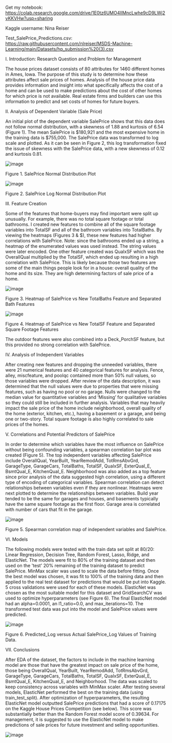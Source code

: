 Get my notebook: https://colab.research.google.com/drive/1E0tz6UMO4IlMncLwhe9cD9LWj2vKKVHw?usp=sharing

Kaggle username: Nina Reiser

Test_SalePrice_Predictions.csv: https://raw.githubusercontent.com/nlreiser/MSDS-Machine-Learning/main/Datasets/hp_submission%20(3).csv


I.	Introduction: Research Question and Problem for Management

The house prices dataset consists of 80 attributes for 1460 different homes in Ames, Iowa. The purpose of this study is to determine how these attributes affect sale prices of homes. Analysis of the house price data provides information and insight into what specifically affects the cost of a home and can be used to make predictions about the cost of other homes for which price is not available. Real estate firms and builders can use this information to predict and set costs of homes for future buyers.  


II.	Analysis of Dependent Variable (Sale Price)

An initial plot of the dependent variable SalePrice shows that this data does not follow normal distribution, with a skewness of 1.88 and kurtosis of 6.54 (Figure 1). The mean SalePrice is $180,921 and the most expensive home in the training data is $755,000. The SalePrice data was transformed to log scale and plotted. As it can be seen in Figure 2, this log transformation fixed the issue of skewness with the SalePrice data, with a new skewness of 0.12 and kurtosis 0.81. 
                       
![image](https://user-images.githubusercontent.com/97359451/149686692-b8764eee-1309-4d73-8603-bc2ed09d3acb.png)

Figure 1. SalePrice Normal Distribution Plot		      

            
![image](https://user-images.githubusercontent.com/97359451/149686774-2a3cf6f7-f34a-4777-9ec6-ee66488e4fb3.png)

Figure 2. SalePrice Log Normal Distribution Plot


III. Feature Creation

Some of the features that home-buyers may find important were split up unusually. For example, there was no total square footage or total bathrooms. I created new features to combine all of the square footage variables into TotalSF and all of the bathroom variables into TotalBaths. By viewing the heatmaps (Figures 3 & $), these new features had higher correlations with SalePrice. Note: since the bathrooms ended up a string, a heatmap of the enumerated values was used instead. The string values were later encoded. One other feature created was QualxSF which was the OverallQual multiplied by the TotalSF, which ended up resulting in a high correlation with SalePrice. This is likely because those two features are some of the main things people look for in a house: overall quality of the home and its size. They are high determining factors of sale price of a home.

![image](https://user-images.githubusercontent.com/97359451/149687290-4d16fa10-eb6a-4040-bb57-098643e5664a.png)

Figure 3. Heatmap of SalePrice vs New TotalBaths Feature and Separated Bath Features

![image](https://user-images.githubusercontent.com/97359451/149687314-b3cec591-0306-42f2-b5a7-614c6c688d29.png)

Figure 4. Heatmap of SalePrice vs New TotalSF Feature and Separated Square Footage Features

The outdoor features were also combined into a Deck_PorchSF feature, but this provided no strong correlation with SalePrice.


IV.	Analysis of Independent Variables 

After creating new features and dropping the unneeded variables, there were 21 numerical features and 40 categorical features for analysis. Fence, alley, miscfeature, and poolqc contained more than 50% null values, so those variables were dropped. After review of the data description, it was determined that the null values were due to properties that were missing features, such as having no pool or no garage. Nulls were changed to the median value for quantitative variables and ‘Missing’ for qualitative variables so they could still be included in further analysis. Variables that may heavily impact the sale price of the home include neighborhood, overall quality of the home (exterior, kitchen, etc.), having a basement or a garage, and being one or two-story. Total square footage is also highly correlated to sale prices of the homes. 


V.	Correlations and Potential Predictors of SalePrice

In order to determine which variables have the most influence on SalePrice without being confounding variables, a spearman correlation bar plot was created (Figure 5). The top independent variables affecting SalePrice include OverallQual, YearBuilt, YearRemodAdd, TotRmsAbvGrd, GarageType, GarageCars,
TotalBaths, TotalSF, QualxSF, ExterQual_E, BsmtQual_E, KitchenQual_E. Neighborhood was also added as a top feature since prior analysis of the data suggested high correlation, using a different type of encoding of categorical variables. Spearman correlation can detect relationships between variables even if they are nonlinear. Heatmaps were next plotted to determine the relationships between variables. Build year tended to be the same for garages and houses, and basements typically have the same square footage as the first floor. Garage area is correlated with number of cars that fit in the garage. 

![image](https://user-images.githubusercontent.com/97359451/150704932-736a0540-7a45-4c17-beaa-109576e67d02.png)

Figure 5. Spearman correlation map of independent variables and SalePrice.


VI. Models

The following models were tested with the train data set split at 80/20: Linear Regression, Decision Tree, Random Forest, Lasso, Ridge, and ElasticNet. The models were fit to 80% of the training dataset and then used on the 'test' 20% remaining of the training dataset to predict SalePrice. MinMax scaler was used to scale the data before fitting. Once the best model was chosen, it was fit to 100% of the training data and then applied to the real test dataset for predictions that would be put into Kaggle. 5 cross validations were used for each of these models. ElasticNet was chosen as the most suitable model for this dataset and GridSearchCV was used to optimize hyperparameters (see Figure 6). The final ElasticNet model had an alpha=0.0001, an l1_ratio=0.0, and max_iterations=10. The transformed test data was put into the model and SalePrice values were predicted.


![image](https://user-images.githubusercontent.com/97359451/150706131-bf1a42cb-543f-4124-a1ce-1117d81d366e.png)

Figure 6. Predicted_Log versus Actual SalePrice_Log Values of Training Data.


VII.	Conclusions

After EDA of the dataset, the factors to include in the machine learning model are those that have the greatest impact on sale 
price of the home, those being OverallQual, YearBuilt, YearRemodAdd, TotRmsAbvGrd, GarageType, GarageCars,
TotalBaths, TotalSF, QualxSF, ExterQual_E, BsmtQual_E, KitchenQual_E, and Neighborhood. The data was scaled to keep consistency across variables with MinMax scaler. After testing several models, ElasticNet performed the best on the training data (using train_test_split). After optimization of hyperparameters, the resulting ElasticNet model outputted SalePrice predictions that had a score of 0.17175 on the Kaggle House Prices Competition (see below). This score was substantially better than the Random Forest model score of 0.39634. For management, it is suggested to use the ElasticNet model to make predictions of sale prices for future investment and selling opportunities.

![image](https://user-images.githubusercontent.com/97359451/150704796-fa7ac1ab-6b20-4675-a5d2-0610bba63559.png)


